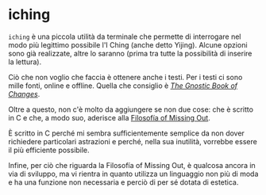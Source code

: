 # iching

`iching` è una piccola utilità da terminale che permette di interrogare
nel modo più legittimo possibile l'I Ching (anche detto Yijing).  Alcune
opzioni sono già realizzate, altre lo saranno (prima tra tutte la
possibilità di inserire la lettura).

Ciò che non voglio che faccia è ottenere anche i testi.  Per i testi ci
sono mille fonti, online e offline.  Quella che consiglio è [_The
Gnostic Book of
Changes_](https://www.jamesdekorne.com/GBCh/hexkey.htm).

Oltre a questo, non c'è molto da aggiungere se non due cose: che è
scritto in C e che, a modo suo, aderisce alla [Filosofía of Missing
Out](https://github.com/jacopodonati/fomo).

È scritto in C perché mi sembra sufficientemente semplice da non dover
richiedere particolari astrazioni e perché, nella sua inutilità,
vorrebbe essere il più efficiente possibile.

Infine, per ciò che riguarda la Filosofía of Missing Out, è qualcosa
ancora in via di sviluppo, ma vi rientra in quanto utilizza un
linguaggio non più di moda e ha una funzione non necessaria e perciò di
per sé dotata di estetica.
